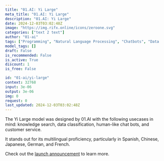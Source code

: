 ```yaml
---
title: "01.AI: Yi Large"
meta_title: "01.AI: Yi Large"
description: "01.AI: Yi Large"
date: 2024-12-03T03:02:48Z
image: "https://img.rifx.online/icons/zeroone.svg"
categories: ["text 2 text"]
author: "01-ai"
tags: ["Programming", "Natural Language Processing", "Chatbots", "Data Science", "Machine Learning"]
model_tags: []
draft: False
is_recommended: False
is_active: True
discount: 1
is_free: False

id: "01-ai/yi-large"
context: 32768
input: 3e-06
output: 3e-06
img: 0
request: 0
last_updated: 2024-12-03T03:02:48Z
---
```


The Yi Large model was designed by 01.AI with the following usecases in mind: knowledge search, data classification, human-like chat bots, and customer service.

It stands out for its multilingual proficiency, particularly in Spanish, Chinese, Japanese, German, and French.

Check out the [launch announcement](https://01-ai.github.io/blog/01.ai-yi-large-llm-launch) to learn more.

